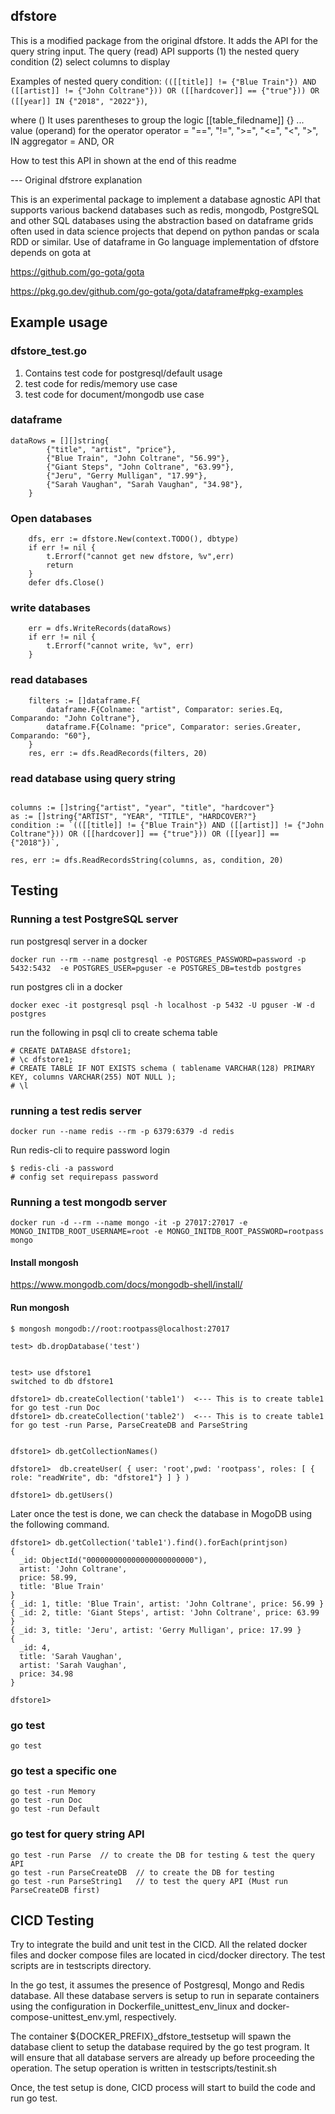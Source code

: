 ## dfstore 

This is a modified package from the original dfstore. It adds the API for the query string input. 
The query (read) API supports (1) the nested query condition (2) select columns to display 

Examples of nested query condition:
`(([[title]] != {"Blue Train"}) AND ([[artist]] != {"John Coltrane"})) OR ([[hardcover]] == {"true"})) OR ([[year]] IN {"2018", "2022"})`,

where 
() It uses parentheses to group the logic
[[table_filedname]]
{} ... value (operand) for the operator
operator = "==", "!=", ">=", "<=", "<", ">", IN
aggregator = AND, OR

How to test this API in shown at the end of this readme

--- Original dfstrore explanation 

This is an experimental package to implement a database agnostic API that supports various backend databases such as redis, mongodb, PostgreSQL and other SQL databases using the abstraction based on dataframe grids often used in data science projects that depend on python pandas or scala RDD or similar.  Use of dataframe in Go language implementation of dfstore depends on gota at 	

https://github.com/go-gota/gota

https://pkg.go.dev/github.com/go-gota/gota/dataframe#pkg-examples


## Example usage

### dfstore_test.go

1. Contains test code for postgresql/default usage
2. test code for redis/memory use case
3. test code for document/mongodb use case

### dataframe 

```
dataRows = [][]string{
		{"title", "artist", "price"},
		{"Blue Train", "John Coltrane", "56.99"},
		{"Giant Steps", "John Coltrane", "63.99"},
		{"Jeru", "Gerry Mulligan", "17.99"},
		{"Sarah Vaughan", "Sarah Vaughan", "34.98"},
	}
```

### Open databases

```
	dfs, err := dfstore.New(context.TODO(), dbtype)
	if err != nil {
		t.Errorf("cannot get new dfstore, %v",err)
		return
	}
	defer dfs.Close()
```

### write databases

```
	err = dfs.WriteRecords(dataRows)
	if err != nil {
		t.Errorf("cannot write, %v", err)
	}
```

### read databases

```
	filters := []dataframe.F{
		dataframe.F{Colname: "artist", Comparator: series.Eq, Comparando: "John Coltrane"},
		dataframe.F{Colname: "price", Comparator: series.Greater, Comparando: "60"},
	}
	res, err := dfs.ReadRecords(filters, 20)
```

### read database using query string 

```

columns := []string{"artist", "year", "title", "hardcover"}
as := []string{"ARTIST", "YEAR", "TITLE", "HARDCOVER?"}
condition := `(([[title]] != {"Blue Train"}) AND ([[artist]] != {"John Coltrane"})) OR ([[hardcover]] == {"true"})) OR ([[year]] == {"2018"})`,
 
res, err := dfs.ReadRecordsString(columns, as, condition, 20)

```
		

## Testing

### Running a test PostgreSQL server

run postgresql server in a docker

```
docker run --rm --name postgresql -e POSTGRES_PASSWORD=password -p 5432:5432  -e POSTGRES_USER=pguser -e POSTGRES_DB=testdb postgres
```

run postgres cli in a docker
```
docker exec -it postgresql psql -h localhost -p 5432 -U pguser -W -d postgres
```

run the following in psql cli to create schema table
```
# CREATE DATABASE dfstore1;
# \c dfstore1;
# CREATE TABLE IF NOT EXISTS schema ( tablename VARCHAR(128) PRIMARY KEY, columns VARCHAR(255) NOT NULL );
# \l
```

### running a test redis server

```
docker run --name redis --rm -p 6379:6379 -d redis
```

Run redis-cli to require password login
```
$ redis-cli -a password
# config set requirepass password
```


### Running a test mongodb server

```
docker run -d --rm --name mongo -it -p 27017:27017 -e MONGO_INITDB_ROOT_USERNAME=root -e MONGO_INITDB_ROOT_PASSWORD=rootpass  mongo
```

#### Install mongosh

https://www.mongodb.com/docs/mongodb-shell/install/

#### Run mongosh

```
$ mongosh mongodb://root:rootpass@localhost:27017

test> db.dropDatabase('test')


test> use dfstore1
switched to db dfstore1

dfstore1> db.createCollection('table1')  <--- This is to create table1 for go test -run Doc
dfstore1> db.createCollection('table2')  <--- This is to create table1 for go test -run Parse, ParseCreateDB and ParseString


dfstore1> db.getCollectionNames()

dfstore1>  db.createUser( { user: 'root',pwd: 'rootpass', roles: [ { role: "readWrite", db: "dfstore1"} ] } )

dfstore1> db.getUsers()
```

Later once the test is done, we can check the database in MogoDB using the following command. 
```
dfstore1> db.getCollection('table1').find().forEach(printjson)
{
  _id: ObjectId("000000000000000000000000"),
  artist: 'John Coltrane',
  price: 58.99,
  title: 'Blue Train'
}
{ _id: 1, title: 'Blue Train', artist: 'John Coltrane', price: 56.99 }
{ _id: 2, title: 'Giant Steps', artist: 'John Coltrane', price: 63.99 }
{ _id: 3, title: 'Jeru', artist: 'Gerry Mulligan', price: 17.99 }
{
  _id: 4,
  title: 'Sarah Vaughan',
  artist: 'Sarah Vaughan',
  price: 34.98
}

dfstore1>
```


### go test
```
go test
```
### go test a specific one
```
go test -run Memory
go test -run Doc 
go test -run Default
```
### go test for query string API
```
go test -run Parse  // to create the DB for testing & test the query API
go test -run ParseCreateDB  // to create the DB for testing 
go test -run ParseString1   // to test the query API (Must run ParseCreateDB first)
```
## CICD Testing

Try to integrate the build and unit test in the CICD. 
All the related docker files and docker compose files are located in cicd/docker directory. 
The test scripts are in testscripts directory. 

In the go test, it assumes the presence of Postgresql, Mongo and Redis database. All these database servers is setup to run in separate containers using the configuration in Dockerfile_unittest_env_linux and docker-compose-unittest_env.yml, respectively. 

The container ${DOCKER_PREFIX}_dfstore_testsetup will spawn the database client to setup the database required by the go test program. It will ensure that all database servers are already up before proceeding the operation. The setup operation is written in testscripts/testinit.sh

Once, the test setup is done, CICD process will start to build the code and run go test. 